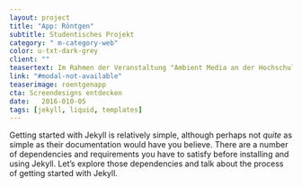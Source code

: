 ```yaml
---
layout: project
title: "App: Röntgen"
subtitle: Studentisches Projekt
category: " m-category-web"
color: u-txt-dark-grey
client: ""
teasertext: Im Rahmen der Veranstaltung "Ambient Media an der Hochschule Furtwangen University ist das App-Konzept "Röntgen" entstanden
link: "#modal-not-available"
teaserimage: roentgenapp
cta: Screendesigns entdecken
date:   2016-010-05
tags: [jekyll, liquid, templates]
---
```

Getting started with Jekyll is relatively simple, although perhaps not *quite* as simple as their documentation would have you believe. There are a number of dependencies and requirements you have to satisfy before installing and using Jekyll. Let’s explore those dependencies and talk about the process of getting started with Jekyll.
